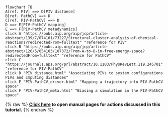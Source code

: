 ```mermaid
flowchart TB
A[ref. PIV] ==> D[PIV distance]
B[ref. PathCV] ==> D
C[ref. PIV-PathCV] ==> D
D ==> E[PIV-PathCV mapping]
E ==> F[PIV-PathCV metadynamics]
click A "https://pubs.aip.org/aip/jcp/article-abstract/139/7/074101/73227/Structural-cluster-analysis-of-chemical-reactions?redirectedFrom=fulltext" "reference for PIV"
click B "https://pubs.aip.org/aip/jcp/article-abstract/126/5/054103/187372/From-A-to-B-in-free-energy-space?redirectedFrom=fulltext" "reference for PathCV"
click C "https://journals.aps.org/prl/abstract/10.1103/PhysRevLett.119.245701" "reference for PIV-PathCV"
click D "PIV_distance.html" "Associating PIVs to system configurations PIVs and cmputing distances"
click E "PIV-PathCV_driver.html" "Mapping a trajectory into PIV-PathCV space"
click F "PIV-PathCV_meta.html" "Biasing a simulation in the PIV-PathCV space"
```
{% raw %}
<b><a href="https://www.plumed.org/doc-master/user-doc/html/actionlist/?actions=PRINT,UPPER_WALLS,METAD,FUNCPATHMSD,CELL,PIV,LOWER_WALLS" target="_blank">Click here</a> to open manual pages for actions discussed in this tutorial.</b>
{% endraw %}
